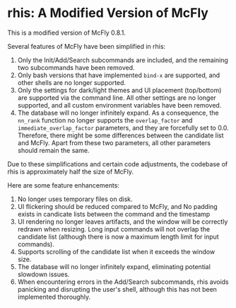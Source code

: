# rhis: A Modified Version of McFly

This is a modified version of McFly 0.8.1.

Several features of McFly have been simplified in rhis:

1. Only the Init/Add/Search subcommands are included, and the remaining two subcommands have been removed.
2. Only bash versions that have implemented `bind-x` are supported, and other shells are no longer supported.
3. Only the settings for dark/light themes and UI placement (top/bottom) are supported via the command line. All other settings are no longer supported, and all custom environment variables have been removed.
4. The database will no longer infinitely expand. As a consequence, the `nn_rank` function no longer supports the `overlap_factor` and `immediate_overlap_factor` parameters, and they are forcefully set to 0.0. Therefore, there might be some differences between the candidate list and McFly. Apart from these two parameters, all other parameters should remain the same.

Due to these simplifications and certain code adjustments, the codebase of rhis is approximately half the size of McFly.

Here are some feature enhancements:

1. No longer uses temporary files on disk.
2. UI flickering should be reduced compared to McFly, and No padding exists in candicate lists between the command and the timestamp
3. UI rendering no longer leaves artifacts, and the window will be correctly redrawn when resizing. Long input commands will not overlap the candidate list (although there is now a maximum length limit for input commands).
4. Supports scrolling of the candidate list when it exceeds the window size.
5. The database will no longer infinitely expand, eliminating potential slowdown issues.
6. When encountering errors in the Add/Search subcommands, rhis avoids panicking and disrupting the user's shell, although this has not been implemented thoroughly.
